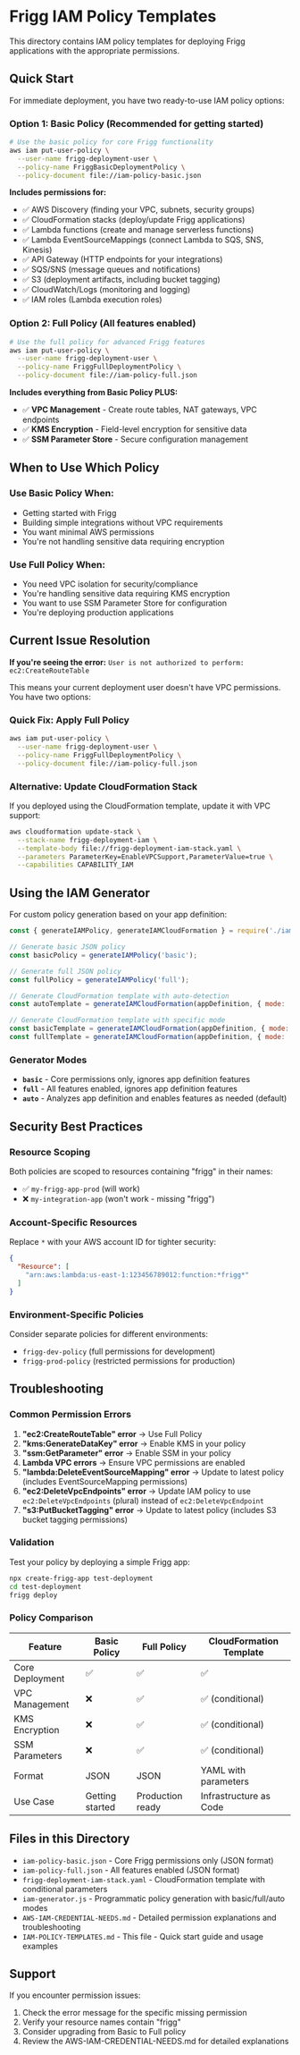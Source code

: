 # Frigg IAM Policy Templates

This directory contains IAM policy templates for deploying Frigg applications with the appropriate permissions.

## Quick Start

For immediate deployment, you have two ready-to-use IAM policy options:

### Option 1: Basic Policy (Recommended for getting started)
```bash
# Use the basic policy for core Frigg functionality
aws iam put-user-policy \
  --user-name frigg-deployment-user \
  --policy-name FriggBasicDeploymentPolicy \
  --policy-document file://iam-policy-basic.json
```

**Includes permissions for:**
- ✅ AWS Discovery (finding your VPC, subnets, security groups)
- ✅ CloudFormation stacks (deploy/update Frigg applications)
- ✅ Lambda functions (create and manage serverless functions)
- ✅ Lambda EventSourceMappings (connect Lambda to SQS, SNS, Kinesis)
- ✅ API Gateway (HTTP endpoints for your integrations)
- ✅ SQS/SNS (message queues and notifications)
- ✅ S3 (deployment artifacts, including bucket tagging)
- ✅ CloudWatch/Logs (monitoring and logging)
- ✅ IAM roles (Lambda execution roles)

### Option 2: Full Policy (All features enabled)
```bash
# Use the full policy for advanced Frigg features
aws iam put-user-policy \
  --user-name frigg-deployment-user \
  --policy-name FriggFullDeploymentPolicy \
  --policy-document file://iam-policy-full.json
```

**Includes everything from Basic Policy PLUS:**
- ✅ **VPC Management** - Create route tables, NAT gateways, VPC endpoints
- ✅ **KMS Encryption** - Field-level encryption for sensitive data
- ✅ **SSM Parameter Store** - Secure configuration management

## When to Use Which Policy

### Use Basic Policy When:
- Getting started with Frigg
- Building simple integrations without VPC requirements
- You want minimal AWS permissions
- You're not handling sensitive data requiring encryption

### Use Full Policy When:
- You need VPC isolation for security/compliance
- You're handling sensitive data requiring KMS encryption
- You want to use SSM Parameter Store for configuration
- You're deploying production applications

## Current Issue Resolution

**If you're seeing the error:** `User is not authorized to perform: ec2:CreateRouteTable`

This means your current deployment user doesn't have VPC permissions. You have two options:

### Quick Fix: Apply Full Policy
```bash
aws iam put-user-policy \
  --user-name frigg-deployment-user \
  --policy-name FriggFullDeploymentPolicy \
  --policy-document file://iam-policy-full.json
```

### Alternative: Update CloudFormation Stack
If you deployed using the CloudFormation template, update it with VPC support:
```bash
aws cloudformation update-stack \
  --stack-name frigg-deployment-iam \
  --template-body file://frigg-deployment-iam-stack.yaml \
  --parameters ParameterKey=EnableVPCSupport,ParameterValue=true \
  --capabilities CAPABILITY_IAM
```

## Using the IAM Generator

For custom policy generation based on your app definition:

```javascript
const { generateIAMPolicy, generateIAMCloudFormation } = require('./iam-generator');

// Generate basic JSON policy
const basicPolicy = generateIAMPolicy('basic');

// Generate full JSON policy  
const fullPolicy = generateIAMPolicy('full');

// Generate CloudFormation template with auto-detection
const autoTemplate = generateIAMCloudFormation(appDefinition, { mode: 'auto' });

// Generate CloudFormation template with specific mode
const basicTemplate = generateIAMCloudFormation(appDefinition, { mode: 'basic' });
const fullTemplate = generateIAMCloudFormation(appDefinition, { mode: 'full' });
```

### Generator Modes

- **`basic`** - Core permissions only, ignores app definition features
- **`full`** - All features enabled, ignores app definition features  
- **`auto`** - Analyzes app definition and enables features as needed (default)

## Security Best Practices

### Resource Scoping
Both policies are scoped to resources containing "frigg" in their names:
- ✅ `my-frigg-app-prod` (will work)
- ❌ `my-integration-app` (won't work - missing "frigg")

### Account-Specific Resources
Replace `*` with your AWS account ID for tighter security:
```json
{
  "Resource": [
    "arn:aws:lambda:us-east-1:123456789012:function:*frigg*"
  ]
}
```

### Environment-Specific Policies
Consider separate policies for different environments:
- `frigg-dev-policy` (full permissions for development)
- `frigg-prod-policy` (restricted permissions for production)

## Troubleshooting

### Common Permission Errors

1. **"ec2:CreateRouteTable" error** → Use Full Policy
2. **"kms:GenerateDataKey" error** → Enable KMS in your policy
3. **"ssm:GetParameter" error** → Enable SSM in your policy
4. **Lambda VPC errors** → Ensure VPC permissions are enabled
5. **"lambda:DeleteEventSourceMapping" error** → Update to latest policy (includes EventSourceMapping permissions)
6. **"ec2:DeleteVpcEndpoints" error** → Update IAM policy to use `ec2:DeleteVpcEndpoints` (plural) instead of `ec2:DeleteVpcEndpoint`
7. **"s3:PutBucketTagging" error** → Update to latest policy (includes S3 bucket tagging permissions)

### Validation
Test your policy by deploying a simple Frigg app:
```bash
npx create-frigg-app test-deployment
cd test-deployment
frigg deploy
```

### Policy Comparison

| Feature | Basic Policy | Full Policy | CloudFormation Template |
|---------|--------------|-------------|-------------------------|
| Core Deployment | ✅ | ✅ | ✅ |
| VPC Management | ❌ | ✅ | ✅ (conditional) |
| KMS Encryption | ❌ | ✅ | ✅ (conditional) |
| SSM Parameters | ❌ | ✅ | ✅ (conditional) |
| Format | JSON | JSON | YAML with parameters |
| Use Case | Getting started | Production ready | Infrastructure as Code |

## Files in this Directory

- `iam-policy-basic.json` - Core Frigg permissions only (JSON format)
- `iam-policy-full.json` - All features enabled (JSON format)
- `frigg-deployment-iam-stack.yaml` - CloudFormation template with conditional parameters
- `iam-generator.js` - Programmatic policy generation with basic/full/auto modes
- `AWS-IAM-CREDENTIAL-NEEDS.md` - Detailed permission explanations and troubleshooting
- `IAM-POLICY-TEMPLATES.md` - This file - Quick start guide and usage examples

## Support

If you encounter permission issues:
1. Check the error message for the specific missing permission
2. Verify your resource names contain "frigg"
3. Consider upgrading from Basic to Full policy
4. Review the AWS-IAM-CREDENTIAL-NEEDS.md for detailed explanations